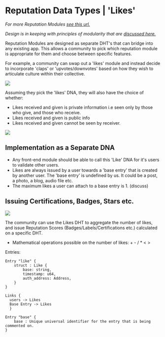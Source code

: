 # Reputation Data Types | 'Likes'

*For more Reputation Modules [see this url.](https://sacred-capital.gitbook.io/sacred-capital/documentation/technical/reputation-data-types)*

*Design is in keeping with principles of modularity that are [discussed here.](https://hackmd.io/@TJSptuQkSdWyLgQxZrAUGg/S1RSmuptU)*

Reputation Modules are designed as separate DHT's that can bridge into any existing app. This allows a community to pick which reputation module is appropriate for them and choose between specific features. 

For example, a community can swap out a 'likes' module and instead decide to incorporate 'claps' or 'upvotes/downvotes' based on how they wish to articulate culture within their collective. 

![](https://i.imgur.com/8Aju8wB.png)


Assuming they pick the 'likes' DNA, they will also have the choice of whether:
- Likes received and given is private information i.e seen only by those who give, and those who receive.
- Likes received and given is public info
- Likes received and given cannot be seen by receiver. 

![](https://i.imgur.com/OXoYUiw.png)



## Implementation as a Separate DNA

- Any front-end module should be able to call this 'Like' DNA for it's users to validate other users.
- Likes are always issued by a user towards a 'base entry' that is created by another user. The 'base entry' is undefined by us. It could be a post, a photo, a blog, audio file etc.
- The maximum likes a user can attach to a base entry is 1. (discuss) 

## Issuing Certifications, Badges, Stars etc. 

![](https://i.imgur.com/uUyEXpF.png)


The community can use the Likes DHT to aggregate the number of likes, and issue Reputation Scores (Badges/Labels/Certifications etc.) calculated on a specific DHT. 
- Mathematical operations possible on the number of likes: + - / * < > 




Entries:

```
Entry "like" {
    struct : Like {
        base: string,
        timestamp: u64,
        auth_address: Address,
    }
}

Links {
  users -> Likes
  Base Entry -> Likes
  }
```







```
Entry "base" {
    base : Unique universal identifier for the entry that is being commented on. 
}
```

